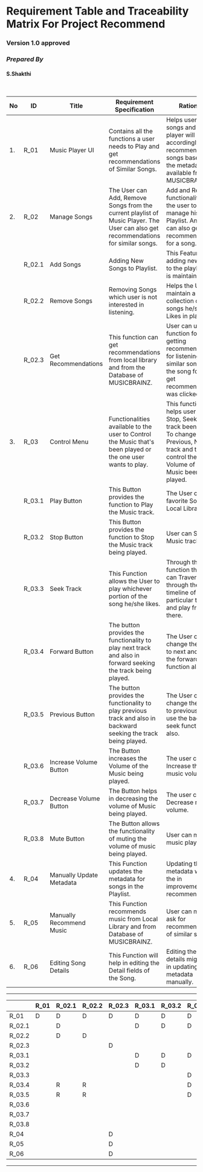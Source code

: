 # **Requirement Table and Traceability Matrix For Project Recommend**
### Version 1.0 approved
### **_Prepared By_**
#### S.Shakthi

<br>

|No | ID | Title | Requirement Specification | Rationale |
|---|---|---|---|---|
| 1. | R_01 | Music Player UI | Contains all the functions a user needs to Play and get recommendations of Similar Songs. | Helps user to play songs and the player will accordingly recommend songs based on the metadata available from MUSICBRAINZ. |
| 2. | R_02 | Manage Songs | The User can Add, Remove Songs from the current playlist of Music Player. The User can also get recommendations for similar songs. | Add and Remove functionality helps the user to easily manage his Songs Playlist. And user can also get recommendations for a song. |
|   | R_02.1 | Add Songs  | Adding New Songs to Playlist. | This Feature helps adding new songs to the playlist user is maintaining. |
|   | R_02.2 | Remove Songs | Removing Songs which user is not interested in listening. | Helps the User to maintain a collection of songs he/she Likes in playlist. |
|   | R_02.3 | Get Recommendations | This function can get recommendations from local library and from the Database of MUSICBRAINZ.| User can use this function for getting recommendations for listening to similar songs as the song for which get recommendations was clicked. |
| 3. | R_03 | Control Menu | Functionalities available to the user to Control the Music that's been played or the one user wants to play. | This functionality helps user to Play, Stop, Seek the track been played. To change it to Previous, Next track and to control the Volume of the Music been played.|
|   | R_03.1 | Play Button | This Button provides the function to Play the Music track. | The User can Play favorite Song from Local Library. |
|   | R_03.2 | Stop Button | This Button provides the function to Stop the Music track being played. | User can Stop the Music track at will. |
|   | R_03.3 | Seek Track | This Function allows the User to play whichever portion of the song he/she likes. | Through this function the user can Traverse through the timeline of a particular track and play from there. |
|   | R_03.4 | Forward Button | The button provides the functionality to play next track and also in forward seeking the track being played. | The User can change the track to next and use the forward seek function also. |
|   | R_03.5 | Previous Button | The button provides the functionality to play previous track and also in backward seeking the track being played. | The User can change the track to previous and use the backward seek function also. |
|   | R_03.6 | Increase Volume Button | The Button increases the Volume of the Music being played. | The user can Increase the music volume. |
|   | R_03.7 | Decrease Volume Button | The Button helps in decreasing the volume of Music being played. | The user can Decrease music volume. |
|   | R_03.8 | Mute Button | The Button allows the functionality of muting the volume of music being played. | User can mute the music player. |
| 4. | R_04 | Manually Update Metadata | This Function updates the metadata for songs in the Playlist. | Updating the metadata will help the in improvement of recommendations. |
| 5. | R_05 | Manually Recommend Music | This Function recommends music from Local Library and from Database of MUSICBRAINZ. | User can manually ask for recommendations of similar songs. |
| 6. | R_06 | Editing Song Details | This Function will help in editing the Detail fields of the Song. | Editing the song details might help in updating the metadata manually. |

---  

| | R_01 | R_02.1 | R_02.2 | R_02.3 | R_03.1 | R_03.2 | R_03.3 | R_03.4 | R_03.5 | R_03.6 | R_03.7 | R_03.8 | R_04 | R_05 | R_06 |
| --- | --- | --- | --- | --- | --- | --- | --- | --- | --- | --- | --- | --- | --- | --- | --- |
| R_01 | D | D | D | D | D | D | D | D | D | D | D | D | D | D | D |
| R_02.1 |  | D |  |  | D | D | D | D | D |  |  |  | D | D | D |
| R_02.2 |  | D | D |  |  |  |  | R | R |  |  |  |  |  |  |
| R_02.3 |  |  |  | D |  |  |  |  |  |  |  |  |  | R |  |
| R_03.1 |  |  |  |  | D | D | D |  |  |  |  |  |  |  |  |
| R_03.2 |  |  |  |  | D | D |  |  |  |  |  |  |  |  |  |
| R_03.3 |  |  |  |  |  |  | D | R | R |  |  |  |  |  |  |
| R_03.4 |  | R | R |  |  |  | D | D |  |  |  |  |  |  |  |
| R_03.5 |  | R | R |  |  |  | D |  | D |  | D | R |  |  |  |
| R_03.6 |  |  |  |  |  |  |  |  |  | D | D | D |  |  |  |
| R_03.7 |  |  |  |  |  |  |  |  |  | D | D | R |  |  |  |
| R_03.8 |  |  |  |  |  |  |  |  |  | R | R | D |  |  |  |
| R_04 |  |  |  | D |  |  |  |  |  |  |  |  | D |  |  |
| R_05 |  |  |  | D |  |  |  |  |  |  |  |  |  | D |  |
| R_06 |  |  |  | D |  |  |  |  |  |  |  |  | D |  | D |  

---
